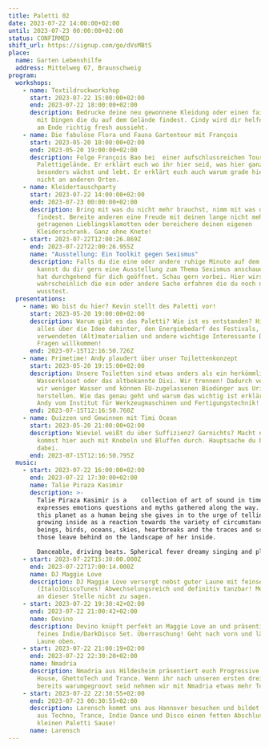 ```yaml
---
title: Paletti 02
date: 2023-07-22 14:00:00+02:00
until: 2023-07-23 00:00:00+02:00
status: CONFIRMED
shift_url: https://signup.com/go/dVsMBtS
place:
  name: Garten Lebenshilfe
  address: Mittelweg 67, Braunschweig
program:
  workshops:
    - name: Textildruckworkshop
      start: 2023-07-22 15:00:00+02:00
      end: 2023-07-22 18:00:00+02:00
      description: Bedrucke deine neu gewonnene Kleidung oder einen fairen Jutebeutel
        mit Dingen die du auf dem Gelände findest. Cindy wird dir helfen, damits
        am Ende richtig fresh aussieht.
    - name: Die fabulöse Flora und Fauna Gartentour mit François
      start: 2023-05-20 18:00:00+02:00
      end: 2023-05-20 19:00:00+02:00
      description: Folge François Bao bei  einer aufschlussreichen Tour über das
        Palettigelände. Er erklärt euch wo ihr hier seid, was hier ganz
        besonders wächst und lebt. Er erklärt euch auch warum grade hier und
        nicht an anderen Orten.
    - name: Kleidertauschparty
      start: 2023-07-22 14:00:00+02:00
      end: 2023-07-23 00:00:00+02:00
      description: Bring mit was du nicht mehr brauchst, nimm mit was du schön
        findest. Bereite anderen eine Freude mit deinen lange nicht mehr
        getragenen Lieblingsklamotten oder bereichere deinen eigenen
        Kleiderschrank. Ganz ohne Knete!
    - start: 2023-07-22T12:00:26.869Z
      end: 2023-07-22T22:00:26.955Z
      name: "Ausstellung: Ein Toolkit gegen Sexismus"
      description: Falls du die eine oder andere ruhige Minute auf dem Paletti hast
        kannst du dir gern eine Ausstellung zum Thema Sexismus anschauen. Sie
        hat durchgehend für dich geöffnet. Schau gern vorbei. Hier wirst du
        wahrscheinlich die ein oder andere Sache erfahren die du noch nicht
        wusstest.
  presentations:
    - name: Wo bist du hier? Kevin stellt des Paletti vor!
      start: 2023-05-20 19:00:00+02:00
      description: Warum gibt es das Paletti? Wie ist es entstanden? Hier erfährst du
        alles über die Idee dahinter, den Energiebedarf des Festivals, die
        verwendeten (Alt)materialien und andere wichtige Interessante Dinge.
        Fragen willkommen!
      end: 2023-07-15T12:16:50.726Z
    - name: Primetime! Andy plaudert über unser Toilettenkonzept
      start: 2023-05-20 19:15:00+02:00
      description: Unsere Toiletten sind etwas anders als ein herkömmliches
        Wasserkloset oder das altbekannte Dixi. Wir trennen! Dadurch verbrauchen
        wir weniger Wasser und können EU-zugelassenen Biodünger aus Urin
        herstellen. Wie das genau geht und warum das wichtig ist erklärt euch
        Andy vom Institut für Werkzeugmaschinen und Fertigungstechnik!
      end: 2023-07-15T12:16:50.760Z
    - name: Quizzen und Gewinnen mit Timi Ocean
      start: 2023-05-20 21:00:00+02:00
      description: Wieviel weißt du über Suffizienz? Garnichts? Macht nichts! Du
        kommst hier auch mit Knobeln und Bluffen durch. Hauptsache du bist
        dabei.
      end: 2023-07-15T12:16:50.795Z
  music:
    - start: 2023-07-22 16:00:00+02:00
      end: 2023-07-22 17:30:00+02:00
      name: Talie Piraza Kasimir
      description: >-
        Talie Piraza Kasimir is a    collection of art of sound in time that
        expresses emotions questions and myths gathered along the way. Walking
        this planet as a human being she gives in to the urge of telling what is
        growing inside as a reaction towards the variety of circumstances, human
        beings, birds, oceans, skies, heartbreaks and the traces and scents
        those leave behind on the landscape of her inside.

        Danceable, driving beats. Spherical fever dreamy singing and playing her guitar she performs in funky costumes and masquerade to complete the Circus.
    - start: 2023-07-22T15:30:00.000Z
      end: 2023-07-22T17:00:14.000Z
      name: DJ Maggie Love
      description: DJ Maggie Love versorgt nebst guter Laune mit feinsen
        (Italo)DiscoTunes! Abwechselungsreich und definitiv tanzbar! Mehr gibts
        an dieser Stelle nicht zu sagen.
    - start: 2023-07-22 19:30:42+02:00
      end: 2023-07-22 21:00:42+02:00
      name: Devino
      description: Devino knüpft perfekt an Maggie Love an und präsentiert euch ein
        feines Indie/DarkDisco Set. Überraschung! Geht nach vorn und lässt die
        Laune oben.
    - start: 2023-07-22 21:00:19+02:00
      end: 2023-07-22 22:30:20+02:00
      name: Nmadria
      description: Nmadria aus Hildesheim präsentiert euch Progressive House, Power
        House, GhettoTech und Trance. Wenn ihr nach unseren ersten drei Acts
        bereits warumgegroovt seid nehmen wir mit Nmadria etwas mehr Tempo auf.
    - start: 2023-07-22 22:30:55+02:00
      end: 2023-07-23 00:30:55+02:00
      description: Larensch kommt uns aus Hannover besuchen und bildet mit Mischung
        aus Techno, Trance, Indie Dance und Disco einen fetten Abschluss unserer
        kleinen Paletti Sause!
      name: Larensch
---
```

